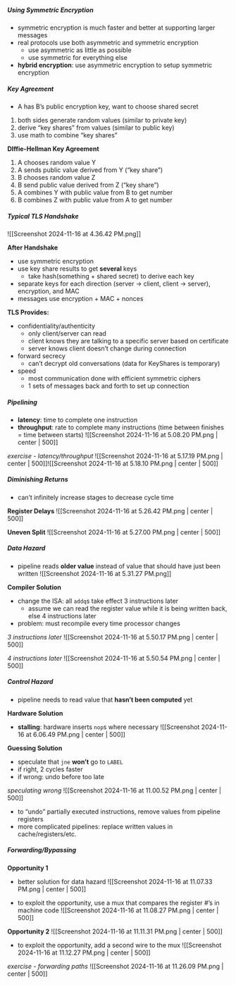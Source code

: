 ##### Using Symmetric Encryption
- symmetric encryption is much faster and better at supporting larger messages
- real protocols use both asymmetric and symmetric encryption
	- use asymmetric as little as possible
	- use symmetric for everything else
- **hybrid encryption**: use asymmetric encryption to setup symmetric encryption
##### Key Agreement
- A has B’s public encryption key, want to choose shared secret

1. both sides generate random values (similar to private key)
2. derive “key shares” from values (similar to public key)
3. use math to combine “key shares”

**DIffie-Hellman Key Agreement**
1. A chooses random value Y
2. A sends public value derived from Y (“key share”)
3. B chooses random value Z
4. B send public value derived from Z (“key share”)
5. A combines Y with public value from B to get number
6. B combines Z with public value from A to get number
##### Typical TLS Handshake
![[Screenshot 2024-11-16 at 4.36.42 PM.png]]

**After Handshake**
- use symmetric encryption
- use key share results to get **several** keys
	- take hash(something + shared secret) to derive each key
- separate keys for each direction (server → client, client → server), encryption, and MAC
- messages use encryption + MAC + nonces

**TLS Provides:**
- confidentiality/authenticity
	- only client/server can read
	- client knows they are talking to a specific server based on certificate
	- server knows client doesn’t change during connection
- forward secrecy
	- can’t decrypt old conversations (data for KeyShares is temporary)
- speed
	- most communication done with efficient symmetric ciphers
	- 1 sets of messages back and forth to set up connection
##### Pipelining
- **latency**: time to complete one instruction
- **throughput**: rate to complete many instructions (time between finishes = time between starts)
![[Screenshot 2024-11-16 at 5.08.20 PM.png | center | 500]]

*exercise - latency/throughput*
![[Screenshot 2024-11-16 at 5.17.19 PM.png | center | 500]]![[Screenshot 2024-11-16 at 5.18.10 PM.png | center | 500]]
##### Diminishing Returns
- can’t infinitely increase stages to decrease cycle time

**Register Delays**
![[Screenshot 2024-11-16 at 5.26.42 PM.png | center | 500]]

**Uneven Split**
![[Screenshot 2024-11-16 at 5.27.00 PM.png | center | 500]]

##### Data Hazard
- pipeline reads **older value** instead of value that should have just been written
![[Screenshot 2024-11-16 at 5.31.27 PM.png]]

**Compiler Solution**
- change the ISA: all `addq`s take effect 3 instructions later
	- assume we can read the register value while it is being written back, else 4 instructions later
- problem: must recompile every time processor changes

*3 instructions later*
![[Screenshot 2024-11-16 at 5.50.17 PM.png | center | 500]]

*4 instructions later*
![[Screenshot 2024-11-16 at 5.50.54 PM.png | center | 500]]
##### Control Hazard
- pipeline needs to read value that **hasn’t been computed** yet

**Hardware Solution**
- **stalling**: hardware inserts `nop`s where necessary
![[Screenshot 2024-11-16 at 6.06.49 PM.png | center | 500]]

**Guessing Solution**
- speculate that `jne` **won’t** go to `LABEL`
- if right, 2 cycles faster
- if wrong: undo before too late

*speculating wrong*
![[Screenshot 2024-11-16 at 11.00.52 PM.png | center | 500]]
- to “undo” partially executed instructions, remove values from pipeline registers
- more complicated pipelines: replace written values in cache/registers/etc.
##### Forwarding/Bypassing
**Opportunity 1**
- better solution for data hazard
![[Screenshot 2024-11-16 at 11.07.33 PM.png | center | 500]]

- to exploit the opportunity, use a mux that compares the register #’s in machine code
![[Screenshot 2024-11-16 at 11.08.27 PM.png | center | 500]]

**Opportunity 2**
![[Screenshot 2024-11-16 at 11.11.31 PM.png | center | 500]]

- to exploit the opportunity, add a second wire to the mux
![[Screenshot 2024-11-16 at 11.12.27 PM.png | center | 500]]

*exercise - forwarding paths*
![[Screenshot 2024-11-16 at 11.26.09 PM.png | center | 500]]